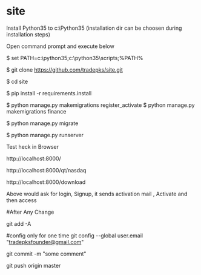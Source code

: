 # site
Install Python35 to c:\Python35 (installation dir can be choosen during installation steps)

Open command prompt and execute below 

$ set PATH=c:\python35;c:\python35\scripts;%PATH%

$ git clone https://github.com/tradepks/site.git

$ cd site

$ pip install -r requirements.install

$ python manage.py makemigrations register_activate 
$ python manage.py makemigrations finance

$ python manage.py migrate

$ python manage.py runserver


Test heck in Browser

http://localhost:8000/

http://localhost:8000/qt/nasdaq

http://localhost:8000/download




Above would ask for login, Signup, it sends activation mail , Activate and then access 



#After Any Change 

git add -A

#config only for one time
git config --global user.email "tradepksfounder@gmail.com"

git commit -m "some comment"

git push origin master

